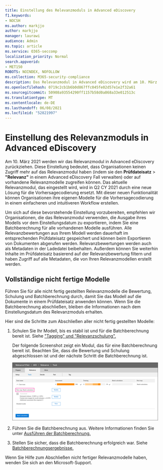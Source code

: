 ```yaml
---
title: Einstellung des Relevanzmoduls in Advanced eDiscovery
f1.keywords:
- NOCSH
ms.author: markjjo
author: markjjo
manager: laurawi
audience: Admin
ms.topic: article
ms.service: O365-seccomp
localization_priority: Normal
search.appverid:
- MET150
ROBOTS: NOINDEX, NOFOLLOW
ms.collection: M365-security-compliance
description: Das Relevanzmodul in Advanced eDiscovery wird am 10. März 2021 eingestellt. In diesem Artikel wird erläutert, was Sie tun müssen, bevor die Relevanz eingestellt wird. Insbesondere müssen alle nicht fertig gestellten Modelle fertig gestellt werden, indem Batchberechnungen ausgeführt werden, damit Sie die Metadaten aus dem Modell beibehalten können.
ms.openlocfilehash: 0719c2cb1b6b0d867ffc045fe02d57e1e2f32a61
ms.sourcegitcommit: 50908a93554290ff1157b58d0a868a33e012513c
ms.translationtype: MT
ms.contentlocale: de-DE
ms.lasthandoff: 06/08/2021
ms.locfileid: "52821997"
---
```

# <a name="retirement-of-the-relevance-module-in-advanced-ediscovery"></a>Einstellung des Relevanzmoduls in Advanced eDiscovery

Am 10. März 2021 werden wir das Relevanzmodul in Advanced eDiscovery zurückziehen. Diese Einstellung bedeutet, dass Organisationen keinen Zugriff mehr auf das Relevanzmodul haben (indem sie den **Prüfdateisatz**  >  **"Relevanz"** in einem Advanced eDiscovery Fall verwalten) oder auf vorhandene Relevanzmodelle zugreifen können. Das aktuelle Relevanzmodul, das eingestellt wird, wird in Q2 CY 2021 durch eine neue Lösung für die Vorhersagecodierung ersetzt. Mit dieser neuen Funktionalität können Organisationen ihre eigenen Modelle für die Vorhersagecodierung in einem einfacheren und intuitiveren Workflow erstellen.

Um sich auf diese bevorstehende Einstellung vorzubereiten, empfehlen wir Organisationen, die das Relevanzmodul verwenden, die Ausgabe ihres Modells vor dem Einstellungsdatum zu exportieren, indem Sie eine Batchberechnung für alle vorhandenen Modelle ausführen. Alle Relevanzbewertungen aus Ihrem Modell werden dauerhaft im entsprechenden Prüfdateisatz gespeichert und können beim Exportieren von Dokumenten abgerufen werden. Relevanzbewertungen werden auch als Metadaten in der Ladedatei beibehalten. Außerdem können Sie weiterhin Inhalte im Prüfdateisatz basierend auf der Relevanzbewertung filtern und haben Zugriff auf alle Metadaten, die von Ihren Relevanzmodellen erstellt werden.

## <a name="complete-unfinished-models"></a>Vollständige nicht fertige Modelle

Führen Sie für alle nicht fertig gestellten Relevanzmodelle die Bewertung, Schulung und Batchberechnung durch, damit Sie das Modell auf die Dokumente in einem Prüfdateisatz anwenden können. Wenn Sie die Batchberechnung abschließen, bleiben die Informationen nach dem Einstellungsdatum des Relevanzmoduls erhalten.

Hier sind die Schritte zum Abschließen aller nicht fertig gestellten Modelle:

1. Schulen Sie Ihr Modell, bis es stabil ist und für die Batchberechnung bereit ist. Siehe ["Tagging" und "Relevanzschulung".](tagging-and-relevance-training-in-advanced-ediscovery.md)

   Der folgende Screenshot zeigt ein Modul, das für eine Batchberechnung bereit ist. Beachten Sie, dass die Bewertung und Schulung abgeschlossen ist und der nächste Schritt die Batchberechnung ist.

   ![Screenshot des Modells, das für die Batchberechnung bereit ist](../media/ReadyForBatchCalculation.png)

2. Führen Sie die Batchberechnung aus. Weitere Informationen finden Sie unter [Ausführen der Batchberechnung.](track-relevance-analysis-in-advanced-ediscovery.md#performing-batch-calculation)

3. Stellen Sie sicher, dass die Batchberechnung erfolgreich war. Siehe [Batchberechnungsergebnisse.](track-relevance-analysis-in-advanced-ediscovery.md#batch-calculation-results)

Wenn Sie Hilfe zum Abschließen nicht fertiger Relevanzmodelle haben, wenden Sie sich an den Microsoft-Support.
